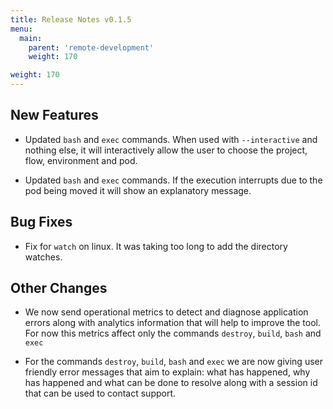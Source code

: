 ```yaml
---
title: Release Notes v0.1.5
menu:
  main:
    parent: 'remote-development'
    weight: 170

weight: 170
---
```


## New Features

* Updated `bash` and `exec` commands. When used with `--interactive` and nothing else, it will interactively allow the user to choose the project, flow, environment and pod.

* Updated `bash` and `exec` commands. If the execution interrupts due to the pod being moved it will show an explanatory message.


## Bug Fixes

* Fix for `watch` on linux. It was taking too long to add the directory watches.

## Other Changes

* We now send operational metrics to detect and diagnose application errors along with analytics information that will help to improve the tool. For now this metrics affect only the commands `destroy`, `build`, `bash` and `exec`

* For the commands `destroy`, `build`, `bash` and `exec` we are now giving user friendly error messages that aim to explain: what has happened, why has happened and what can be done to resolve along with a session id that can be used to contact support.
